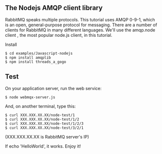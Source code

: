 The Nodejs AMQP client library
------------------------

RabbitMQ speaks multiple protocols. This tutorial uses AMQP 0-9-1, which is an open, general-purpose protocol for messaging. There are a number of clients for RabbitMQ in many different languages. We'll use the amqp.node client , the most popular node.js client, in this tutorial.

Install 
```
$ cd examples/Javascript-nodejs
$ npm install amqplib
$ npm install threads_a_gogo
```

Test
----

On your application server, run the web service:
```
$ node webmqx-server.js
```

And, on another terminal, type this:
```
$ curl XXX.XXX.XX.XX/node-test/1
$ curl XXX.XXX.XX.XX/node-test/1/2
$ curl XXX.XXX.XX.XX/node-test/1/2/3
$ curl XXX.XXX.XX.XX/node-test/3/2/1
```
(XXX.XXX.XX.XX is RabbitMQ server's IP)

If echo 'HelloWorld', it works.
Enjoy it!


